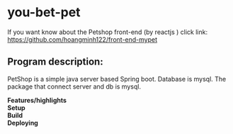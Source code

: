 # you-bet-pet
If you want know about the Petshop front-end (by reactjs )
click link:
https://github.com/hoangminh122/front-end-mypet

<h2><b>Program description:</b></h2>

PetShop is a simple java server based Spring boot. Database is mysql. The package that connect server and db is mysql.

<b>Features/highlights</b><br/>
<b>Setup</b><br/>
<b>Build</b><br/>
<b>Deploying</b><br/>
